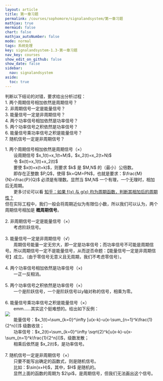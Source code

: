 ```yaml
---
layout: article
title: 第一章习题
permalink: /courses/sophomore/signalandsystem/第一章习题
mathjax: true
mermaid: false
chart: false
mathjax_autoNumber: false
mode: normal
tags: 系统处理
key: signalandsystem-1.3-第一章习题
nav_key: courses
show_edit_on_github: false
show_date: false
sidebar:
  nav: signalandsystem
aside:
  toc: true
---
```


<p class="success">
判断以下结论的对错，要求给出分析过程：<br>
1. 两个周期信号相加依然是周期信号？<br>
2. 非周期信号一定是能量信号？<br>
3. 能量信号一定是非周期信号？<br>
4. 两个功率信号相加依然是功率信号？<br>
5. 两个功率信号之积依然是功率信号？<br>
6. 能量信号乘功率信号之积是能量信号？<br>
7. 随机信号一定是非周期信号？<br>
</p>

<p class="info">
1. 两个周期信号相加依然是周期信号（×）<br>
&emsp;&emsp;设周期信号 $x_1(t)=x_1(t+M)$，$x_2(t)=x_2(t+N)$<br>
&emsp;&emsp;令 $x(t)=x_1(t)+x_2(t)$<br>
&emsp;&emsp;要使 $x(t)=x(t+k)$，则要求 $k$ 是 $M,N$ 的（最小）公倍数。<br>
&emsp;&emsp;即存在正整数 $P,Q$，使得 $k=QM=PN$，也就是要求：$\frac{M}{N}=\frac{P}{Q}$ 必须是有理数。显然当 $M,N$ 一个有理，一个无理时，相加后无周期。<br>
&emsp;&emsp;更多讨论可以看 <a href="https://www.zhihu.com/question/65884679">知乎：如果 f(x) 与 g(x) 均为周期函数，判断其相加后的周期性？</a><br>
但在实际工程中，我们一般会将周期近似为有限位小数，所以我们可以认为，两个周期信号相加是 <b>概周期信号</b>。<br><br>
2. 非周期信号一定是能量信号（×）<br>
&emsp;&emsp;考虑阶跃信号。<br><br>
3. 能量信号一定是非周期信号（√）<br>
&emsp;&emsp;周期信号能量一定无穷大，即一定是功率信号；而功率信号不可能是周期信号。所以周期信号一定不是能量信号，从而逆否命题：【能量信号一定是非周期信号】成立。（由于零信号无意义且无周期，我们不考虑零信号）。<br><br>
4. 两个功率信号相加依然是功率信号（×)<br>
&emsp;&emsp;一正一反相消。<br><br>
5. 两个功率信号之积依然是功率信号（×）<br>
&emsp;&emsp;一个是阶跃信号，一个是阶跃信号以y轴对称的信号，相乘为零。<br><br>
6. 能量信号乘功率信号之积是能量信号（×）<br>
&emsp;&emsp;emm……其实这个挺难想的。给出如下反例：<br>
<img src="https://i.loli.net/2020/03/07/aXkyA9YIVL3gfh7.png"><br>
&emsp;&emsp;能量信号：$x_1(t)=\sum_{k=0}^\infty [u(x-k)-u(x-\sum_{n=1}^k\frac{1}{2^n})]$ 级数收敛；<br>
&emsp;&emsp;功率信号：$x_2(t)=\sum_{k=0}^\infty \sqrt{2}^k[u(x-k)-u(x-\sum_{n=1}^k\frac{1}{2^n})]$，级数发散；<br>
&emsp;&emsp;相乘后依然是 $x_2(t)$，是功率信号。<br><br>
7. 随机信号一定是非周期信号（×）<br>
&emsp;&emsp;只要不能写出确定的函数式，则是随机信号。<br>
&emsp;&emsp;比如：$\sin(x+H)$，其中，$H$ 是随机的。<br>
&emsp;&emsp;显然上面的函数的周期为 $2\pi$，是周期信号，但我们无法画出这个信号。
</p>